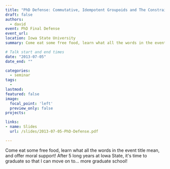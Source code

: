 ```yaml
---
title: "PhD Defense: Commutative, Idempotent Groupoids and The Constraint Satisfaction Problem"
draft: false
authors: 
  - david
event: PhD Final Defense
event_url: 
location: Iowa State University
summary: Come eat some free food, learn what all the words in the event title mean, and offer moral support! After 5 long years at Iowa State, it's time to graduate so that I can move on to... more graduate school!

# Talk start and end times
date: "2013-07-05"
date_end: ""

categories: 
  - seminar
tags:
  - 
lastmod:
featured: false
image:
  focal_point: 'left'
  preview_only: false
projects: 

links:
- name: Slides  
  url: /slides/2013-07-05-PhD-Defense.pdf

---
```


Come eat some free food, learn what all the words in the event title mean, and offer moral support! After 5 long years at Iowa State, it's time to graduate so that I can move on to... more graduate school!